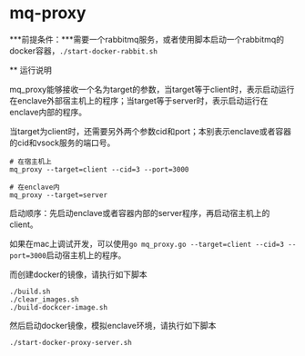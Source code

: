 # mq-proxy

***前提条件：***需要一个rabbitmq服务，或者使用脚本启动一个rabbitmq的docker容器，`./start-docker-rabbit.sh`

** 运行说明

mq_proxy能够接收一个名为target的参数，当target等于client时，表示启动运行在enclave外部宿主机上的程序；当target等于server时，表示启动运行在enclave内部的程序。

当target为client时，还需要另外两个参数cid和port；本别表示enclave或者容器的cid和vsock服务的端口号。

```
# 在宿主机上
mq_proxy --target=client --cid=3 --port=3000

# 在enclave内
mq_proxy --target=server

```

启动顺序：先启动enclave或者容器内部的server程序，再启动宿主机上的client。

如果在mac上调试开发，可以使用`go mq_proxy.go --target=client --cid=3 --port=3000`启动宿主机上的程序。

而创建docker的镜像，请执行如下脚本

```
./build.sh
./clear_images.sh
./build-dockcer-image.sh
```

然后启动docker镜像，模拟enclave环境，请执行如下脚本

```
./start-docker-proxy-server.sh
```

